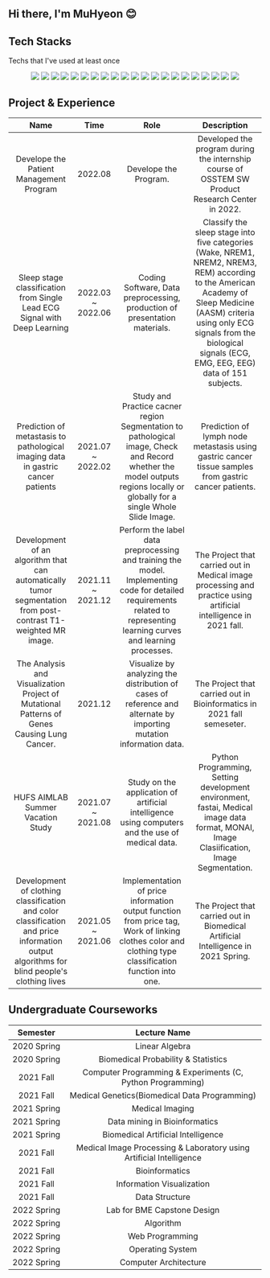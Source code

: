 ## Hi there, I'm MuHyeon 😊
<div><h2>Tech Stacks</h2></div>
<p>Techs that I've used at least once</p>
<div align=center>
  <img src="https://img.shields.io/badge/Python-3776AB?style=flat-square&logo=python&logoColor=white"> 
  <img src="https://img.shields.io/badge/C-A8B9CC?style=flat-square&logo=C&logoColor=white">
  <img src="https://img.shields.io/badge/C++-00599C?style=flat-square&logo=c%2B%2B&logoColor=white">
  <img src="https://img.shields.io/badge/java-007396?style=flat-square&logo=java&logoColor=white">
  
  <img src="https://img.shields.io/badge/HTML5-E34F26?style=flat-square&logo=html5&logoColor=white"> 
  <img src="https://img.shields.io/badge/CSS-1572B6?style=flat-square&logo=css3&logoColor=white"> 
  <img src="https://img.shields.io/badge/JavaScript-F7DF1E?style=flat-square&logo=javascript&logoColor=black"> 


  

  <img src="https://img.shields.io/badge/MySQL-4479A1?style=flat-square&logo=mysql&logoColor=white"> 
  <img src="https://img.shields.io/badge/SQLite-003B57?style=flat-square&logo=SQLite&logoColor=white">
  <img src="https://img.shields.io/badge/PHP-777BB4?style=flat-square&logo=PHP&logoColor=white">

  <img src="https://img.shields.io/badge/Linux-FCC624?style=flat-square&logo=linux&logoColor=black"> 

  
  <img src="https://img.shields.io/badge/GitHub-181717?style=flat-square&logo=github&logoColor=white">
  <img src="https://img.shields.io/badge/Git-F05032?style=flat-square&logo=git&logoColor=white">
  <img src="https://img.shields.io/badge/R-276DC3?style=flat-square&logo=R&logoColor=white">
  <img src="https://img.shields.io/badge/Perl-39457E?style=flat-square&logo=Perl&logoColor=white">
  <img src="https://img.shields.io/badge/Pytorch-EE4C2C?style=flat-square&logo=Pytorch&logoColor=white">
  <img src="https://img.shields.io/badge/TensorFlow-FF6F00?style=flat-square&logo=TensorFlow&logoColor=white">
  <img src="https://img.shields.io/badge/Keras-D00000?style=flat-square&logo=Keras&logoColor=white">
  <img src="https://img.shields.io/badge/Pandas-150458?style=flat-square&logo=pandas&logoColor=white">
  <img src="https://img.shields.io/badge/Ubuntu-E95420?style=flat-square&logo=Ubuntu&logoColor=white">
  <img src="https://img.shields.io/badge/Qt-41CD52?style=flat-square&logo=Qt&logoColor=white">
  <!--<img src="https://img.shields.io/badge/Arduino-00979D?style=flat-square&logo=Arduino&logoColor=white">-->
  
  <br>
</div>


## Project & Experience
|Name|Time|Role|Description|
|:------------:|:------------:|:--------------------------------:|:--------------------------------:|
|Develope the Patient Management Program|2022.08|Develope the Program.|Developed the program during the internship course of OSSTEM SW Product Research Center in 2022.|
|Sleep stage classification from Single Lead ECG Signal with Deep Learning|2022.03 ~ 2022.06|Coding Software, Data preprocessing, production of presentation materials.|Classify the sleep stage into five categories (Wake, NREM1, NREM2, NREM3, REM) according to the American Academy of Sleep Medicine (AASM) criteria using only ECG signals from the biological signals (ECG, EMG, EEG, EEG) data of 151 subjects.|
|Prediction of metastasis to pathological imaging data in gastric cancer patients|2021.07 ~ 2022.02|Study and Practice cacner region Segmentation to pathological image, Check and Record whether the model outputs regions locally or globally for a single Whole Slide Image.|Prediction of lymph node metastasis using gastric cancer tissue samples from gastric cancer patients.|
|Development of an algorithm that can automatically tumor segmentation from post-contrast T1-weighted MR image.|2021.11 ~ 2021.12|Perform the label data preprocessing and training the model. Implementing code for detailed requirements related to representing learning curves and learning processes.|The Project that carried out in Medical image processing and practice using artificial intelligence in 2021 fall.|
|The Analysis and Visualization Project of Mutational Patterns of Genes Causing Lung Cancer.|2021.12|Visualize by analyzing the distribution of cases of reference and alternate by importing mutation information data.|The Project that carried out in Bioinformatics in 2021 fall semeseter.|
|HUFS AIMLAB Summer Vacation Study|2021.07 ~ 2021.08|Study on the application of artificial intelligence using computers and the use of medical data.|Python Programming, Setting development environment, fastai, Medical image data format, MONAI, Image Clasiification, Image Segmentation. |
|Development of clothing classification and color classification and price information output algorithms for blind people's clothing lives|2021.05 ~ 2021.06|Implementation of price information output function from price tag, Work of linking clothes color and clothing type classification function into one.|The Project that carried out in Biomedical Artificial Intelligence in 2021 Spring.|


## Undergraduate Courseworks
<!-- <div align=center><h1>Undergraduate Courseworks</h1></div> -->
<div align=center>

|Semester|Lecture Name|
|:--------------------------:|:-----------------------------------------:|
|2020&nbsp;Spring |Linear Algebra|
|2020&nbsp;Spring |Biomedical Probability & Statistics|
|2021&nbsp;Fall |Computer Programming & Experiments (C, Python Programming)|
|2021&nbsp;Fall |Medical Genetics(Biomedical Data Programming)|
|2021&nbsp;Spring |Medical Imaging|
|2021&nbsp;Spring |Data mining in Bioinformatics|
|2021&nbsp;Spring |Biomedical Artificial Intelligence|
|2021&nbsp;Fall |Medical Image Processing & Laboratory using Artificial Intelligence|
|2021&nbsp;Fall |Bioinformatics|
|2021&nbsp;Fall |Information Visualization|
|2021&nbsp;Fall |Data Structure|
|2022&nbsp;Spring |Lab for BME Capstone Design|
|2022&nbsp;Spring |Algorithm|
|2022&nbsp;Spring |Web Programming|
|2022&nbsp;Spring |Operating System|
|2022&nbsp;Spring |Computer Architecture|
</div>


<!-- C, Perl, SQLite, PHP, MySql, Pytorch, Tesorflow, Keras, MONAI, UBUNTU, CSS3, R,
  <img src="https://img.shields.io/badge/R-276DC3?style=flat-square&logo=R&logoColor=white"/></a>&nbsp 
  <img src="https://img.shields.io/badge/Qt-41CD52?style=for-the-badge&logo=Qt&logoColor=white">
  <img src="https://img.shields.io/badge/쓰고자하는_텍스트-컬러코드?style=flat-square&logo=simpleicons에서_아이콘이름&logoColor=white"/></a>&nbsp  
-->
<!--
**MuHyeonSon/MuHyeonSon** is a ✨ _special_ ✨ repository because its `README.md` (this file) appears on your GitHub profile.

Here are some ideas to get you started:

- 🔭 I’m currently working on ....
- 🌱 I’m currently learning ...
- 👯 I’m looking to collaborate on ...
- 🤔 I’m looking for help with ...
- 💬 Ask me about ...
- 📫 How to reach me: ...
- 😄 Pronouns: ...
- ⚡ Fun fact: ...
-->


<!--
## Undergraduate Courseworks
|Semester|Lecture Name|Lecture Name in English|
|:------------:|:---------------:|:--------------------------------:|
|2020&nbsp;Spring |선형대수|Linear Algebra|
|2020&nbsp;Spring |바이오확률통계|Biomedical Probability & Statistics|
|2021&nbsp;Fall |컴퓨터프로그래밍및실습(C, Python Programming)|Computer Programming & Experiments|
|2021&nbsp;Fall |의학유전학(의생명데이터프로그래밍)|Medical Genetics(Biomedical Data Programming)|
|2021&nbsp;Spring |의료영상학|Medical Imaging|
|2021&nbsp;Spring |생명정보학을위한데이터마이닝|Data mining in Bioinformatics|
|2021&nbsp;Spring |바이오메디컬인공지능|Biomedical Artificial Intelligence|
|2021&nbsp;Fall |인공지능을이용한의료영상처리및실습|Medical Image Processing & Laboratory using Artificial Intelligence|
|2021&nbsp;Fall |의생명정보학|Bioinformatics|
|2021&nbsp;Fall |정보시각화|Information Visualization|
|2021&nbsp;Fall |자료구조|Data Structure|
|2022&nbsp;Spring |BME캡스톤디자인실습|Lab for BME Capstone Design|
|2022&nbsp;Spring |Algorithm|Algorithm|
|2022&nbsp;Spring |웹프로그래밍|Web Programming|
|2022&nbsp;Spring |운영체제|Operating System|
|2022&nbsp;Spring |컴퓨터구조|Computer Architecture|
-->
